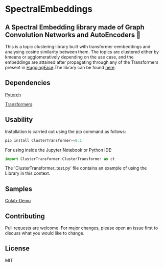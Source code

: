 # SpectralEmbeddings


## A Spectral Embedding library made of Graph Convolution Networks and AutoEncoders :robot:


This is a topic  clustering library built with transformer eembeddings and analysing cosine similarity between them. The topics are clustered either by kmeans or agglomeratively depending on the use case, and the embeddings are attained after propagating through any of the Transformers present in [HuggingFace](https://huggingface.co/transformers/pretrained_models.html).The library can be found [here](https://pypi.org/project/ClusterTransformer/).



## Dependencies

<a href="https://pytorch.org/">Pytorch</a>


<a href="https://huggingface.co/transformers/">Transformers</a>





## Usability

Installation is carried out using the pip command as follows:

```python
pip install ClusterTransformer==0.1
```

For using inside the Jupyter Notebook or Python IDE:

```python
import ClusterTransformer.ClusterTransformer as ct
```

The  'ClusterTransformer_test.py' file contains an example of using the Library in this context.

## Samples

[Colab-Demo](https://colab.research.google.com/drive/18HAoATFfuXGAGzPcOhWgZa0a9B6yOpKK?usp=sharing)

## Contributing

Pull requests are welcome. For major changes, please open an issue first to discuss what you would like to change.

## License

MIT
